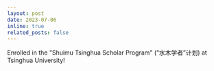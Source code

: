 ```yaml
---
layout: post
date: 2023-07-06
inline: true
related_posts: false
---
```


Enrolled in the "Shuimu Tsinghua Scholar Program" (“水木学者”计划) at Tsinghua University!
